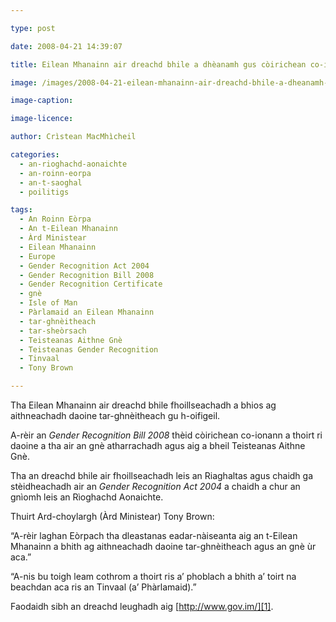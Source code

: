 ```yaml
---

type: post

date: 2008-04-21 14:39:07

title: Eilean Mhanainn air dreachd bhile a dhèanamh gus còirichean co-ionann a thoirt ri daoine tar-ghnèitheach

image: /images/2008-04-21-eilean-mhanainn-air-dreachd-bhile-a-dheanamh-gus-coirichean-co-ionann-a-thoirt-ri-tar-ghneithich.jpg

image-caption:

image-licence:

author: Crìstean MacMhìcheil

categories:
  - an-rioghachd-aonaichte
  - an-roinn-eorpa
  - an-t-saoghal
  - poilitigs

tags:
  - An Roinn Eòrpa
  - An t-Eilean Mhanainn
  - Àrd Ministear
  - Eilean Mhanainn
  - Europe
  - Gender Recognition Act 2004
  - Gender Recognition Bill 2008
  - Gender Recognition Certificate
  - gnè
  - Isle of Man
  - Pàrlamaid an Eilean Mhanainn
  - tar-ghnèitheach
  - tar-sheòrsach
  - Teisteanas Aithne Gnè
  - Teisteanas Gender Recognition
  - Tinvaal
  - Tony Brown

---
```


Tha Eilean Mhanainn air dreachd bhile fhoillseachadh a bhios ag aithneachadh daoine tar-ghnèitheach gu h-oifigeil.

<!--more-->

A-rèir an _Gender Recognition Bill 2008_ thèid còirichean co-ionann a thoirt ri daoine a tha air an gnè atharrachadh agus aig a bheil Teisteanas Aithne Gnè.

Tha an dreachd bhile air fhoillseachadh leis an Riaghaltas agus chaidh ga stèidheachadh air an _Gender Recognition Act 2004_ a chaidh a chur an gnìomh leis an Rìoghachd Aonaichte.

Thuirt Ard-choylargh (Àrd Ministear) Tony Brown:

&#8220;A-rèir laghan Eòrpach tha dleastanas eadar-nàiseanta aig an t-Eilean Mhanainn a bhith ag aithneachadh daoine tar-ghnèitheach agus an gnè ùr aca.&#8221;

&#8220;A-nis bu toigh leam cothrom a thoirt ris a&#8217; phoblach a bhith a&#8217; toirt na beachdan aca ris an Tinvaal (a&#8217; Phàrlamaid).&#8221;

Faodaidh sibh an dreachd leughadh aig [http://www.gov.im/][1].

 [1]: http://www.gov.im/ "Làrach-lìn an Tinvaal (Pàrlamaid an Eilean Mhanainn)"

